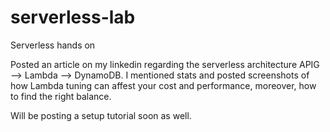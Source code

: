 # serverless-lab
Serverless hands on


Posted an article on my linkedin regarding the serverless architecture APIG --> Lambda --> DynamoDB.
I mentioned stats and posted screenshots of how Lambda tuning can affest your cost and performance, moreover, how to find the right balance.

Will be posting a setup tutorial soon as well.
